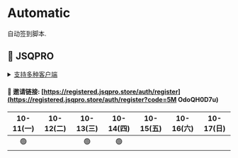 # Automatic

自动签到脚本.



## 🎯 JSQPRO

<details>
  <summary><a href="https://jsqpro.link/doc/#/">支持多种客户端</a></summary>

  - **SSR**
  - **SSD**
  - **Clash**
  - **Surge**
  - **V2RayN**
  - **Kitsunebi**
  - **Surfboard**
  - **Quantumult**
  - **QuantumultX**
  - **Shadowrocket**
</details>




#### 🔗 邀请链接:  [https://registered.jsqpro.store/auth/register](https://registered.jsqpro.store/auth/register?code=5M OdoQH0D7u)



<!-- @protocol:jsqpro:start -->
<!-- checked:2021-09-30 10:28:11;2021-10-01 12:24:31;2021-10-02 12:24:18;2021-10-03 12:24:17;2021-10-04 12:24:44;2021-10-05 12:24:54;2021-10-06 07:07:47;2021-10-07 07:07:47;2021-10-08 11:00:07;2021-10-09 20:13:05;2021-10-11 18:12:18;2021-10-13 02:52:12;2021-10-13 10:52:04;2021-10-14 12:14:15 -->

| 10-11(一) | 10-12(二) | 10-13(三) | 10-14(四) | 10-15(五) | 10-16(六) | 10-17(日) |
| :-------: | :-------: | :-------: | :-------: | :-------: | :-------: | :-------: |
|    🟢     |           |    🟢     |    🟢     |           |           |           |

<!-- @protocol:jsqpro:end -->
